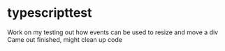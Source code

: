 # typescripttest

Work on my testing out how events can be used to resize and move a div
Came out finished, might clean up code
